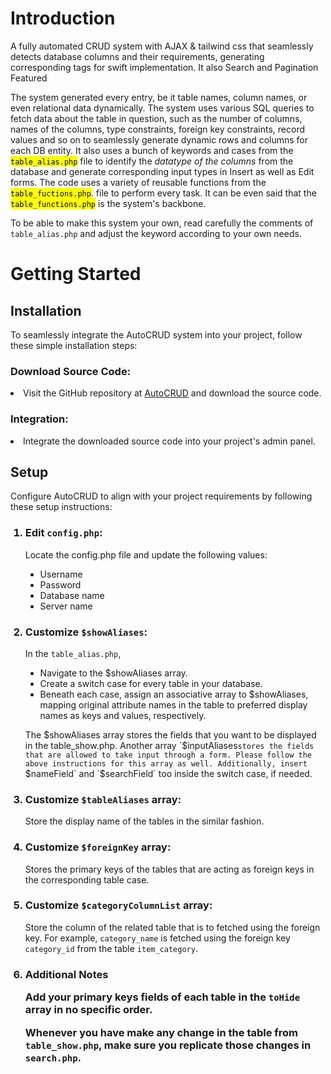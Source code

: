 <h1>Introduction</h1>
A fully automated CRUD system with AJAX & tailwind css that seamlessly detects database columns and their requirements, generating corresponding tags for swift implementation. It also Search and Pagination Featured 

The system generated every entry, be it table names, column names, or even relational data dynamically. The system uses various SQL queries to fetch data about the table in question, such as the number of columns, names of the columns, type constraints, foreign key constraints, record values and so on to seamlessly generate dynamic rows and columns for each DB entity. It also uses a bunch of keywords and cases from the <mark>`table_alias.php`</mark> file to  identify the *datatype of the columns* from the database and generate corresponding input types in Insert as well as Edit forms. The code uses a variety of reusable functions from the <mark>`table_fuctions.php`</mark>. file to perform every task. It can be even said that the <mark>`table_functions.php`</mark> is the system's backbone. 

To be able to make this system your own, read carefully the comments of `table_alias.php` and adjust the keyword according to your own needs. 
 
<h1>Getting Started</h1>
<h2>Installation</h2>
To seamlessly integrate the AutoCRUD system into your project, follow these simple installation steps:
<h3> Download Source Code:</h3>
  <li>Visit the GitHub repository at <a href="https://github.com/omsrivastava512/AutoCRUD">AutoCRUD</a> and download the source code.
<h3>Integration:</h3>
  <li>Integrate the downloaded source code into your project's admin panel.



<h2>Setup</h2>
Configure AutoCRUD to align with your project requirements by following these setup instructions:
<ol>
  <h3> <li>
    
  Edit `config.php`:
  </h3>Locate the config.php file and update the following values:
  <ul>
    <li type = disc>Username
    <li type = disc>Password
    <li type = disc>Database name
    <li type = disc>Server name
  </ul>

   <h3> <li>
    
  Customize `$showAliases`:
  </h3>
  
  In the `table_alias.php`, 
  <ul>
    <li type = disc>Navigate to the $showAliases array.
    <li type = disc>Create a switch case for every table in your database.
    <li type = disc>Beneath each case, assign an associative array to $showAliases, mapping original attribute names in the table to preferred display names as keys and values, respectively.
  </ul>

  The $showAliases array stores the fields that you want to be displayed in the table_show.php. Another array `$inputAliases` stores the fields that are allowed to take input through a form. Please follow the above instructions for this array as well.
  Additionally, insert  `$nameField` and `$searchField` too inside the switch case, if needed.

   <h3> <li> 
     
   Customize `$tableAliases` array:
   </h3> 
    Store the display name of the tables in the similar fashion.

   <h3> <li> 
     
   Customize `$foreignKey` array:
   </h3> Stores the primary keys of the tables that are acting as foreign keys in the corresponding table case.

  <h3> <li> 
     
   Customize `$categoryColumnList` array:
   </h3> 

  Store the column of the related table that is to fetched using the foreign key. For example, `category_name` is fetched using the foreign key `category_id` from the table `item_category`.
 
  <h3><li> Additional Notes

  Add your primary keys fields of each table in the `toHide` array in no specific order. <br>

  Whenever you have make any change in the table from `table_show.php`, make sure you replicate those changes in `search.php`. <br>
  
   


</ol>


